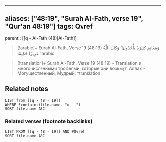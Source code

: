 
---
aliases: ["48:19", "Surah Al-Fath, verse 19", "Qur'an 48:19"]
tags: Qvref
---

parent:: [[q - Al-Fath (48)|Al-Fath]]

> [!arabic]+ Surah Al-Fath, Verse 19 (48:19)
> <span class="quran-arabic">وَمَغَانِمَ كَثِيرَةً يَأْخُذُونَهَا ۗ وَكَانَ ٱللَّهُ عَزِيزًا حَكِيمًا</span>
^arabic

> [!translation]+ Surah Al-Fath, Verse 19 (48:19) - Translation
> и многочисленными трофеями, которые они возьмут. Аллах - Могущественный, Мудрый.
^translation



## Related notes
```dataview
LIST from [[q - 48 - 19]]
WHERE !contains(file.name, "q - ")
SORT file.name ASC
```

### Related verses (footnote backlinks)
```dataview
LIST FROM [[q - 48 - 19]] AND #Qvref
SORT file.name ASC
```

